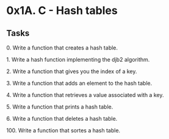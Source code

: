 <h1>0x1A. C - Hash tables</h1>
<h2>Tasks</h2>
<p>0. Write a function that creates a hash table.</p>
<p>1. Write a hash function implementing the djb2 algorithm.</p>
<p>2. Write a function that gives you the index of a key.</p>
<p>3. Write a function that adds an element to the hash table.</p>
<p>4. Write a function that retrieves a value associated with a key.</p>
<p>5. Write a function that prints a hash table.</p>
<p>6. Write a function that deletes a hash table.</p>
<p>100. Write a function that sortes a hash table.</p>

